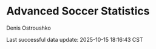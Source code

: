 # Advanced Soccer Statistics
Denis Ostroushko

<!-- gfm -->

Last successful data update: 2025-10-15 18:16:43 CST
